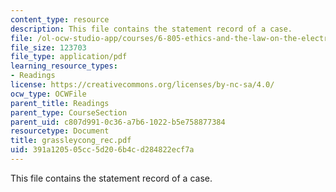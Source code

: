 ```yaml
---
content_type: resource
description: This file contains the statement record of a case.
file: /ol-ocw-studio-app/courses/6-805-ethics-and-the-law-on-the-electronic-frontier-fall-2005/391a120505cc5d206b4cd284822ecf7a_grassleycong_rec.pdf
file_size: 123703
file_type: application/pdf
learning_resource_types:
- Readings
license: https://creativecommons.org/licenses/by-nc-sa/4.0/
ocw_type: OCWFile
parent_title: Readings
parent_type: CourseSection
parent_uid: c807d991-0c36-a7b6-1022-b5e758877384
resourcetype: Document
title: grassleycong_rec.pdf
uid: 391a1205-05cc-5d20-6b4c-d284822ecf7a
---
```

This file contains the statement record of a case.
